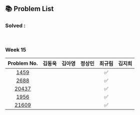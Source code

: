 ## 📚 Problem List 

### Solved : 

<br>

### Week 15

|Problem No.|김동욱|김아영|정상민|최규림|김지희|
|:-----------:|:-----:|:----:|:----:|:----:|:----:|
|[1459](https://www.acmicpc.net/problem/1459)|   |   |  | ✅ |  |
|[2688](https://www.acmicpc.net/problem/2688)|   |   |  | ✅ |  |
|[20437](https://www.acmicpc.net/problem/20437)|   |   |  | ✅ |  |
|[1956](https://www.acmicpc.net/problem/1956)|   |   |  | ✅ |  |
|[21609](https://www.acmicpc.net/problem/21609)|   |  |  | ✅ | |

